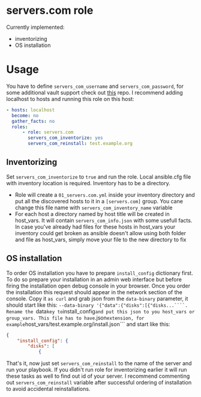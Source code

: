 # servers.com role

Currently implemented:
- inventorizing
- OS installation

# Usage

You have to define ```servers_com_username``` and ```servers_com_password```, for some additional vault support check out [this](https://github.com/gitinsky/vaultkeychain) repo.
I recommend adding localhost to hosts and running this role on this host:

```yml
- hosts: localhost
  become: no
  gather_facts: no
  roles:
      - role: servers.com
        servers_com_inventorize: yes
        servers_com_reinstall: test.example.org
```

## Inventorizing

Set ```servers_com_inventorize``` to ```true``` and run the role. Local ansible.cfg file with inventory location is required. Inventory has to be a directory.

- Role will create a ```01_servers.com.yml``` inside your inventory directory and put all the discovered hosts to it in a ```[servers.com]``` group. You cane change this file name with ```servers_com_inventory_name``` variable
- For each host a directory named by host title will be created in host_vars. It will contain ```servers_com_info.json``` with some usefull facts. In case you've already had files for these hosts in host_vars your inventory could get broken as ansible doesn't allow using both folder and file as host_vars, simply move your file to the new directory to fix

## OS installation

To order OS installation you have to prepare ```install_config``` dictionary first. To do so prepare your installation in an admin web interface but before firing the installation open debug console in your browser. Once you order the installation this request should appear in the network section of the console. Copy it ```as curl``` and grab json from the ```data-binary``` parameter, it should start like this: ```--data-binary '{"data":{"disks":[{"disks...````. Rename the ```data``` key to ```install_config``` and put this json to you host_vars or group_vars. This file has to have ```.json``` extension, for example ```host_vars/test.example.org/install.json``` and start like this:

```json
{
    "install_config": {
        "disks": [
            {
```

That's it, now just set ```servers_com_reinstall``` to the name of the server and run your playbook. If you didn't run role for inventorizing earlier it will run these tasks as well to find out id of your server. I recommend commenting out ```servers_com_reinstall``` variable after successful ordering of installation to avoid accidental reinstallations.
